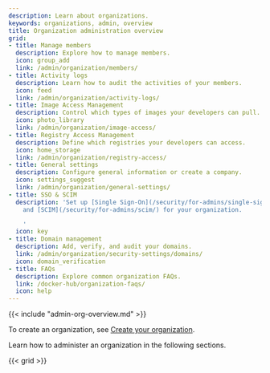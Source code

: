 ```yaml
---
description: Learn about organizations.
keywords: organizations, admin, overview
title: Organization administration overview
grid:
- title: Manage members
  description: Explore how to manage members.
  icon: group_add
  link: /admin/organization/members/
- title: Activity logs
  description: Learn how to audit the activities of your members.
  icon: feed
  link: /admin/organization/activity-logs/
- title: Image Access Management
  description: Control which types of images your developers can pull.
  icon: photo_library
  link: /admin/organization/image-access/
- title: Registry Access Management
  description: Define which registries your developers can access.
  icon: home_storage
  link: /admin/organization/registry-access/
- title: General settings
  description: Configure general information or create a company.
  icon: settings_suggest
  link: /admin/organization/general-settings/
- title: SSO & SCIM
  description: 'Set up [Single Sign-On](/security/for-admins/single-sign-on/)
    and [SCIM](/security/for-admins/scim/) for your organization.

    '
  icon: key
- title: Domain management
  description: Add, verify, and audit your domains.
  link: /admin/organization/security-settings/domains/
  icon: domain_verification
- title: FAQs
  description: Explore common organization FAQs.
  link: /docker-hub/organization-faqs/
  icon: help
---
```


{{< include "admin-org-overview.md" >}}

To create an organization, see [Create your organization](../organization/orgs.md).

Learn how to administer an organization in the following sections.

{{< grid >}}